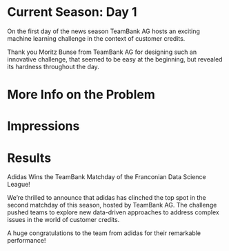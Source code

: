 # Current Season: Day 1

On the first day of the news season TeamBank AG hosts an exciting machine learning challenge in the context of customer credits.

Thank you Moritz Bunse from TeamBank AG for designing such an innovative challenge, that seemed to be easy at the beginning, but revealed its hardness throughout the day.

# More Info on the Problem

# Impressions


# Results

Adidas Wins the TeamBank Matchday of the Franconian Data Science League! 

We’re thrilled to announce that adidas has clinched the top spot in the second matchday of this season, hosted by TeamBank AG. The challenge pushed teams to explore new data-driven approaches to address complex issues in the world of customer credits.

A huge congratulations to the team from adidas for their remarkable performance!  

